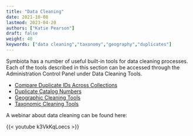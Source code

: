 ```yaml
---
title: "Data Cleaning"
date: 2021-10-08
lastmod: 2023-04-20
authors: ["Katie Pearson"]
draft: false
weight: 40 
keywords: ["data cleaning","taxonomy","geography","duplicates"]
---
```


Symbiota has a number of useful built-in tools for data cleaning processes. Each of the tools described in this section can be accessed through the Administration Control Panel under Data Cleaning Tools.

- [Compare Duplicate IDs Across Collections](/symbiota-docs/coll_manager/data_cleaning/id_conflict/)
- [Duplicate Catalog Numbers](/symbiota-docs/coll_manager/data_cleaning/dupes/)
- [Geographic Cleaning Tools](/symbiota-docs/coll_manager/data_cleaning/geography/)
- [Taxonomic Cleaning Tools](/symbiota-docs/coll_manager/data_cleaning/taxonomy/)

A webinar about data cleaning can be found here:

{{< youtube k3VkKqLoecs >}} 
